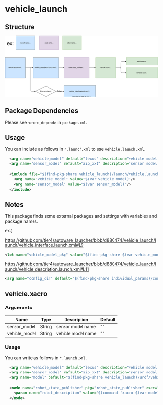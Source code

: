# vehicle_launch

## Structure

![vehicle_launch](./vehicle_launch.drawio.svg)

## Package Dependencies

Please see `<exec_depend>` in `package.xml`.

## Usage

You can include as follows in `*.launch.xml` to use `vehicle.launch.xml`.

```xml
  <arg name="vehicle_model" default="lexus" description="vehicle model name"/>
  <arg name="sensor_model" default="aip_xx1" description="sensor model name"/>

  <include file="$(find-pkg-share vehicle_launch)/launch/vehicle.launch.xml">
    <arg name="vehicle_model" value="$(var vehicle_model)"/>
    <arg name="sensor_model" value="$(var sensor_model)"/>
  </include>
```

## Notes

This package finds some external packages and settings with variables and package names.

ex.)

<https://github.com/tier4/autoware_launcher/blob/d880474/vehicle_launch/launch/vehicle_interface.launch.xml#L9>

```xml
<let name="vehicle_model_pkg" value="$(find-pkg-share $(var vehicle_model)_description)"/>
```

<https://github.com/tier4/autoware_launcher/blob/d880474/vehicle_launch/launch/vehicle_description.launch.xml#L11>

```xml
<arg name="config_dir" default="$(find-pkg-share individual_params)/config/$(var vehicle_id)/$(var sensor_model)"/>
```

## vehicle.xacro

### Arguments

| Name          | Type   | Description        | Default |
| ------------- | ------ | ------------------ | ------- |
| sensor_model  | String | sensor model name  | ""      |
| vehicle_model | String | vehicle model name | ""      |

### Usage

You can write as follows in `*.launch.xml`.

```xml
  <arg name="vehicle_model" default="lexus" description="vehicle model name"/>
  <arg name="sensor_model" default="aip_xx1" description="sensor model name"/>
  <arg name="model" default="$(find-pkg-share vehicle_launch)/urdf/vehicle.xacro"/>

  <node name="robot_state_publisher" pkg="robot_state_publisher" exec="robot_state_publisher">
    <param name="robot_description" value="$(command 'xacro $(var model) vehicle_model:=$(var vehicle_model) sensor_model:=$(var sensor_model)')"/>
  </node>

```
